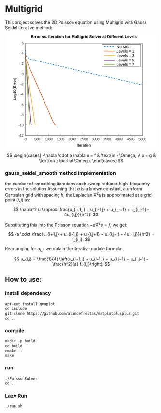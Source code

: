 # Multigrid
This project solves the 2D Poisson equation using Multigrid with Gauss Seidel iterative method:

<div align="center">
    <img src="doc/multigrid_convergence.png" alt="Convergence Plot" width="500"/>
</div>


$$
\begin{cases}
-\nabla \cdot a \nabla u = f & \text{in } \Omega, \\
u = g & \text{on } \partial \Omega.
\end{cases}
$$


### gauss_seidel_smooth method implementation
the number of smoothing iterations each sweep reduces high-frequency errors in the solution
Assuming that $a$ is a known constant, a uniform Cartesian grid with spacing $h$, the Laplacian $\nabla^2 u$ is approximated at a grid point $(i, j)$ as:

$$
\nabla^2 u \approx \frac{u_{i+1,j} + u_{i-1,j} + u_{i,j+1} + u_{i,j-1} - 4u_{i,j}}{h^2}.
$$

Substituting this into the Poisson equation $-a \nabla^2 u = f$, we get:

$$
-a \cdot \frac{u_{i+1,j} + u_{i-1,j} + u_{i,j+1} + u_{i,j-1} - 4u_{i,j}}{h^2} = f_{i,j}.
$$

Rearranging for $u_{i,j}$, we obtain the iterative update formula:

$$
u_{i,j} = \frac{1}{4} \left(u_{i+1,j} + u_{i-1,j} + u_{i,j+1} + u_{i,j-1} - \frac{h^2}{a} f_{i,j}\right).
$$



## How to use: 
### install dependency
```
apt-get install gnuplot
cd include
git clone https://github.com/alandefreitas/matplotplusplus.git
cd ..
```


### compile
```
mkdir -p build
cd build
cmake ..
make
```

### run
```
./PoissonSolver
cd ..
```


### Lazy Run

```
./run.sh
```